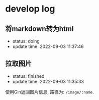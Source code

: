 # develop log

## 将markdown转为html

- status: doing
- update time: 2022-09-03 11:37:46

## 拉取图片

- status: finished
- update time: 2022-09-03 11:35:33

使用Gin返回图片信息, 路径为: `/image/:name`.
